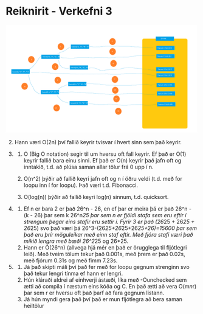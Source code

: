  # Reiknirit - Verkefni 3

![Flæðirit](flaedirit.png)

2. Hann væri O(2n) því fallið keyrir tvisvar í hvert sinn sem það keyrir.

3. 
   1. O (Big O notation) segir til um hversu oft fall keyrir. Ef það er O(1) keyrir fallið bara einu sinni. Ef það er O(n) keyrir það jafn oft og inntakið, t.d. að plúsa saman allar tölur frá 0 upp í n.

   2. O(n^2) þýðir að fallið keyri jafn oft og n í öðru veldi (t.d. með for loopu inn í for loopu).  Það væri t.d. Fibonacci.

   3. O(log(n)) þýðir að fallið keyri log(n) sinnum, t.d. quicksort.


 4. 
    1. Ef n er bara 2 er það 26^n - 26, en ef þar er meira þá er það 26^n - (k - 26) þar sem k 26^n*25 þar sem n er fjöldi stafa sem eru eftir í strengum þegar eins stafir eru settir í.  Fyrir 3 er það (26*25 + 26*25 + 26*25) svo það væri þá 26^3-(26*25+26*25+26*25+26)=15600 þar sem það eru þrír möguleikar með einn staf eftir.  Með fjóra stafi væri það mikið lengra með bæði 26^2*25 og 26*25.
    2. Hann er O(26^n) (allvega hjá mér en það er örugglega til fljótlegri leið).  Með tveim tölum tekur það 0.001s, með þrem er það 0.02s, með fjórum 0.31s og með fimm 7.23s.

5. 
    1. Já það skipti máli því það fer með for loopu gegnum strenginn svo það tekur lengri tínma ef hann er lengri.
    2. Hún kláraði aldrei af einhverji ástæði, líka með -Ounchecked sem ætti að compila í næstum eins kóða og C.  En það ætti að vera O(m*n*r) þar sem r er hversu oft það þarf að fara gegnum listann.
    3. Já hún myndi gera það því það er mun fljótlegra að bera saman heiltölur
